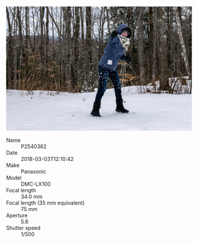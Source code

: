 [![P2540362](/photos/hd/P2540362.jpg)](/photos/full/P2540362.jpg?raw=true)

<dl>
  <dt>Name</dt>
  <dd>P2540362</dd>
  <dt>Date</dt>
  <dd>2018-03-03T12:10:42</dd>
  <dt>Make</dt>
  <dd>Panasonic</dd>
  <dt>Model</dt>
  <dd>DMC-LX100</dd>
  <dt>Focal length</dt>
  <dd>34.0 mm</dd>
  <dt>Focal length (35 mm equivalent)</dt>
  <dd>75 mm</dd>
  <dt>Aperture</dt>
  <dd>5.6</dd>
  <dt>Shutter speed</dt>
  <dd>1/500</dd>
</dl>
